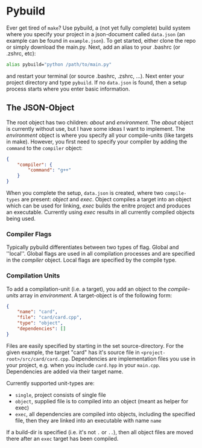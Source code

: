 # Pybuild

Ever get tired of `make`? Use pybuild, a (not yet fully complete) build system where you specify your project 
in a json-document called `data.json` (an example can be found in `example.json`). To get started, either clone the 
repo or simply download the main.py. Next, add an alias to your .bashrc (or .zshrc, etc): 

```bash
alias pybuild="python /path/to/main.py"
```

and restart your terminal (or source .bashrc, .zshrc, ...). Next enter your project directory and type 
`pybuild`. If no `data.json` is found, then a setup process starts where you enter basic information.

## The JSON-Object

The root object has two children: *about* and *environment*. The *about* object is currently
without use, but I have some ideas I want to implement. The *environment* 
object is where you specify all your compile-units (like targets in make). However, 
you first need to specify your compiler by adding the `command` to the `compiler` object:

```json
{
    "compiler": {
        "command": "g++"
    }
}
```

When you complete the setup, `data.json` is created, where two `compile-types` are present:
*object* and *exec*. Object compiles a target into an object which can be used for linking, 
*exec* builds the enitre project and produces an executable. Currently using *exec* results
in all currently compiled objects being used.

### Compiler Flags
Typically pybuild differentiates between two types of flag. Global and ''local''. 
Global flags are used in all compilation processes and are specified in the 
*compiler* object. Local flags are specified by the compile type.

### Compilation Units
To add a compilation-unit (i.e. a target), you add an object to the 
*compile-units* array in *environment*. A target-object is of the following form:
```json
{
    "name": "card",
    "file": "card/card.cpp",
    "type": "object",
    "dependencies": []
}
```

Files are easily specified by starting in the set source-directory. For the given example, the 
target "card" has it's source file in `<project-root>/src/card/card.cpp`. Dependencies are 
implementation files you use in your project, e.g. when you include `card.hpp` in your 
`main.cpp`. Dependencies are added via their target name.

Currently supported unit-types are:

* `single`, project consists of single file
* `object`, supplied file is to compiled into an object (meant as helper for exec)
* `exec`, all dependencies are compiled into objects, including the specified file, then they are linked into an executable with name `name`

If a build-dir is specified (i.e. it's not `.` or `..`), then all object files 
are moved there after an `exec` target has been compiled.